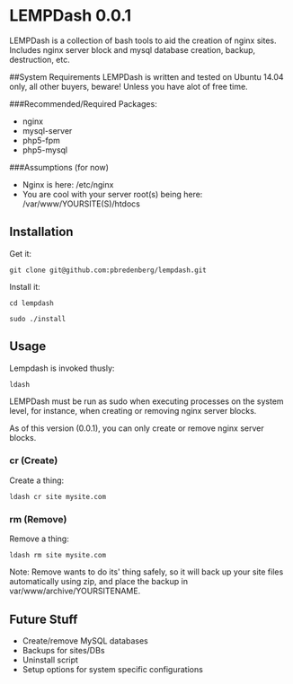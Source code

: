 # LEMPDash 0.0.1
LEMPDash is a collection of bash tools to aid the creation of nginx sites. Includes nginx server block and mysql database creation, backup, destruction, etc.

##System Requirements
LEMPDash is written and tested on Ubuntu 14.04 only, all other buyers, beware! Unless you have alot of free time.

###Recommended/Required Packages:
* nginx
* mysql-server
* php5-fpm
* php5-mysql

###Assumptions (for now)
* Nginx is here: /etc/nginx
* You are cool with your server root(s) being here: /var/www/YOURSITE(S)/htdocs

## Installation
Get it:

```
git clone git@github.com:pbredenberg/lempdash.git
```

Install it:
```
cd lempdash
```
```
sudo ./install
```

## Usage
Lempdash is invoked thusly:
```
ldash
```

LEMPDash must be run as sudo when executing processes on the system level, for instance, when creating or removing nginx server blocks.

As of this version (0.0.1), you can only create or remove nginx server blocks.

### cr (Create)
Create a thing:
```
ldash cr site mysite.com
```

### rm (Remove)
Remove a thing:
```
ldash rm site mysite.com
```

Note: Remove wants to do its' thing safely, so it will back up your site files automatically using zip, and place the backup in var/www/archive/YOURSITENAME.

## Future Stuff

* Create/remove MySQL databases
* Backups for sites/DBs
* Uninstall script
* Setup options for system specific configurations

